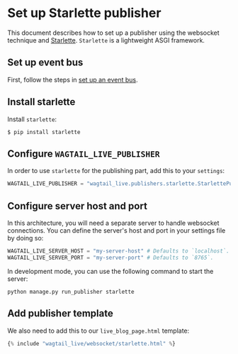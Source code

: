 # Set up Starlette publisher

This document describes how to set up a publisher using the websocket technique and [Starlette](https://github.com/encode/starlette). `Starlette` is a lightweight ASGI framework.


## Set up event bus

First, follow the steps in [set up an event bus](setup_event_bus.md). 


## Install starlette
Install `starlette`:

```console
$ pip install starlette
```

## Configure `WAGTAIL_LIVE_PUBLISHER`

In order to use `starlette` for the publishing part, add this to your `settings`:

```python
WAGTAIL_LIVE_PUBLISHER = "wagtail_live.publishers.starlette.StarlettePublisher"
```

## Configure server host and port

In this architecture, you will need a separate server to handle websocket connections.
You can define the server's host and port in your settings file by doing so:

```python
WAGTAIL_LIVE_SERVER_HOST = "my-server-host" # Defaults to `localhost`.
WAGTAIL_LIVE_SERVER_PORT = "my-server-port" # Defaults to `8765`.
```

In development mode, you can use the following command to start the server:
```console
python manage.py run_publisher starlette
```

## Add publisher template

We also need to add this to our `live_blog_page.html` template:
```python
{% include "wagtail_live/websocket/starlette.html" %}
```
